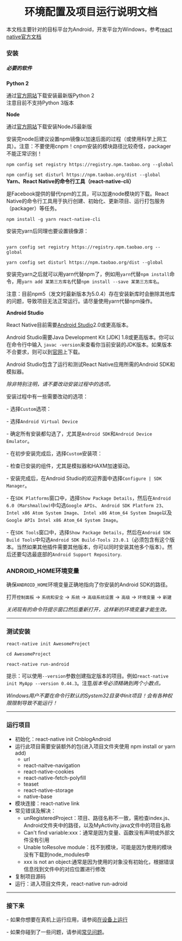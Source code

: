 <div style = "margin:10px">
<h1 align = "center">环境配置及项目运行说明文档</h1>


<div style = "padding:0 10px">
<p>本文档主要针对的目标平台为Android，开发平台为Windows，参考<a href = "https://github.com/reactnativecn/react-native.cn/blob/stable/docs/docs/0.50/getting-started.md">react native官方文档</a></p>

<h3>安装</h3>
<h5>必要的软件</h5>
<div>
<b>Python 2</b>
<p>通过<a href = "https://www.python.org/downloads/">官方网站</a>下载安装最新版Python 2<br>注意目前不支持Python 3版本</p>
</div>
<div>
<b>Node</b>
<p>通过<a href = "https://nodejs.org/en/download/">官方网站</a>下载安装NodeJS最新版</p>
<p>安装完node后建议设置npm镜像以加速后面的过程（或使用科学上网工具）。注意：不要使用cnpm！cnpm安装的模块路径比较奇怪，packager不能正常识别！</p>
<code>npm config set registry https://registry.npm.taobao.org --global<br>
npm config set disturl https://npm.taobao.org/dist --global</code>
</div>
<div>
<b>Yarn、React Native的命令行工具（react-native-cli）</b>
<p>是Facebook提供的替代npm的工具，可以加速node模块的下载。React Native的命令行工具用于执行创建、初始化、更新项目、运行打包服务（packager）等任务。</p>
<code>npm install -g yarn react-native-cli</code>
<p>安装完yarn后同理也要设置镜像源：</p>
<code>
yarn config set registry https://registry.npm.taobao.org --global<br>
yarn config set disturl https://npm.taobao.org/dist --global</code>
<p>安装完yarn之后就可以用yarn代替npm了，例如用<code>yarn</code>代替<code>npm install</code>命令，用<code>yarn add 某第三方库名</code>代替<code>npm install --save 某第三方库名</code>。</p>
<p>注意：目前npm5（发文时最新版本为5.0.4）存在安装新库时会删除其他库的问题，导致项目无法正常运行。请尽量使用yarn代替npm操作。</p>
</div>
<div>
<b>Android Studio</b>
<p>React Native目前需要<a href = "http://developer.android.com/sdk/index.html">Android Studio</a>2.0或更高版本。</p>
<p>Android Studio需要Java Development Kit [JDK] 1.8或更高版本。你可以在命令行中输入
<code>javac -version</code>来查看你当前安装的JDK版本。如果版本不合要求，则可以到<a href = "http://www.oracle.com/technetwork/java/javase/downloads/jdk8-downloads-2133151.html">官网</a>上下载。
<p>Android Studio包含了运行和测试React Native应用所需的Android SDK和模拟器。</p>
<p><i>除非特别注明，请不要改动安装过程中的选项。</i></p>
<p>安装过程中有一些需要改动的选项：</p>
<p>- 选择<code>Custom</code>选项：</p>
<p>- 选择<code>Android Virtual Device</code></p>
<p>- 确定所有安装都勾选了，尤其是<code>Android SDK</code>和<code>Android Device Emulator</code>。</p>
<p>- 在初步安装完成后，选择<code>Custom</code>安装项：</p>
<p>- 检查已安装的组件，尤其是模拟器和HAXM加速驱动。</p>
<p>- 安装完成后，在Android Studio的欢迎界面中选择<code>Configure | SDK Manager</code>。</p>
<p>- 在<code>SDK Platforms</code>窗口中，选择<code>Show Package Details</code>，然后在<code>Android 6.0 (Marshmallow)</code>中勾选<code>Google APIs</code>、 <code>Android SDK Platform 23</code>、 <code>Intel x86 Atom System Image</code>、 <code>Intel x86 Atom_64 System Image</code>以及<code>Google APIs Intel x86 Atom_64 System Image</code>。</p>
<p>- 在<code>SDK Tools</code>窗口中，选择<code>Show Package Details</code>，然后在<code>Android SDK Build Tools</code>中勾选<code>Android SDK Build-Tools 23.0.1</code>（必须包含有这个版本。当然如果其他插件需要其他版本，你可以同时安装其他多个版本）。然后还要勾选最底部的<code>Android Support Repository</code>.
</div>

<div>
<h3>ANDROID_HOME环境变量</h3>
<p>确保<code>ANDROID_HOME</code>环境变量正确地指向了你安装的Android SDK的路径。</p>
<p>打开<code>控制面板</code> -> <code>系统和安全</code> -> <code>系统</code> -> <code>高级系统设置</code> -> <code>高级</code> -> <code>环境变量</code> -> <code>新建</code>
<p><i>关闭现有的命令符提示窗口然后重新打开，这样新的环境变量才能生效。</i></p>
</div>
<hr>

<div>
<h3>测试安装</h3>
<code>react-native init AwesomeProject<br>
cd AwesomeProject<br>
react-native run-android</code>
<p>提示：可以使用<code>--version</code>参数创建指定版本的项目。例如<code>react-native init MyApp --version 0.44.3</code>。注意<i>版本号必须精确到两个小数点。</i></p>
<p><i>Windows用户不要在命令行默认的System32目录中init项目！会有各种权限限制导致不能运行！</i></p>
</div>

<div>
<hr>
<h3>运行项目</h3>
<ul>
  <li>初始化：react-native init CnblogAndroid</li>
  
  <li>运行此项目需要安装额外的包(进入项目文件夹使用 npm install or yarn add)
    <ul>
      <li>url</li>
      <li>react-naitve-navigation</li>
      <li>react-native-cookies</li>
      <li>react-native-fetch-polyfill</li>
      <li>teaset</li>
      <li>react-native-storage</li>
      <li>native-base</li>
    </ul>
  </li>
  <li>模块连接：react-native link</li>
  <li>常见错误及解决：
    <ul>
      <li>unRegisteredProject：项目、路径名称不一致，需检查index.js、Android文件夹中的路径，以及MyActivity.java文件中的项目名称</li>
      <li>Can't find variable:xxx：通常是因为变量、函数没有声明或外部文件没有引用</li>
      <li>Unable toResolve module：找不到模块，可能是因为使用的模块没有下载到node_modules中</li>
      <li>xxx is not an object:通常是因为使用的对象没有初始化，根据错误信息找到文件中的对应位置进行修改</li>
    </ul>
  </li>
  <li>复制项目源码</li>
  <li>运行：进入项目文件夹，react-native run-adroid</li>
</ul>
<ul>
</div>

<hr>
<h3>接下来</h3>

<p>- 如果你想要在真机上运行应用，请参阅<a href = "http://reactnative.cn/docs/0.50/running-on-device-android.html#content">在设备上运行</a></p>

<p>- 如果你碰到了一些问题，请参阅<a href = "http://bbs.reactnative.cn/topic/130">常见问题</a>。</p>

</div>
</div>
